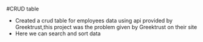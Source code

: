 #CRUD table
- Created a crud table for employees data using api provided by Greektrust,this project was the problem given by Greektrust on their site
- Here we can search and sort data

